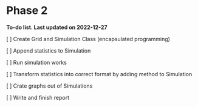 # Phase 2

<b>To-do list. Last updated on 2022-12-27</b>

[ ] Create Grid and Simulation Class (encapsulated programming)

[ ] Append statistics to Simulation

[ ] Run simulation works

[ ] Transform statistics into correct format by adding method to Simulation

[ ] Crate graphs out of Simulations

[ ] Write and finish report
